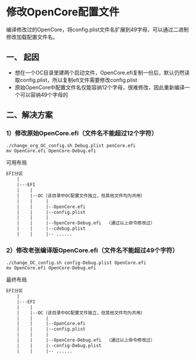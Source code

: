 # 修改OpenCore配置文件

编译修改过的OpenCore，将config.plist文件名扩展到49字母，可以通过二进制修改加载配置文件名。

## 一、 起因

- 想在一个OC目录里建两个启动文件，OpenCore.efi复制一份后，默认仍然读取config.plist，所以复制efi文件需要修改config.plist
- 原始OpenCore中配置文件名仅能容纳12个字母，很难修改，因此重新编译一个可以容纳49个字母的

## 二、解决方案

### 1）修改原始OpenCore.efi（文件名不能超过12个字符）

```shell
./change_org_OC_config.sh Debug.plist penCore.efi
mv OpenCore.efi OpenCore-Debug.efi
```

可用布局

```txt
EFI分区
    |
    |---EFI
    |    |
    |    |--OC（该目录中OC配置文件独立，但其他文件均为共用）
    |    |     |
    |    |     |--OpenCore.efi
    |    |     |--config.plist
    |    |     |
    |    |     |--OpenCore-Debug.efi  （通过以上命令修改过）
    |    |     |--cdebug.plist
    |    |     |-- ......
```

### 2）修改老张编译版OpenCore.efi（文件名不能超过49个字符）

```shell
./change_OC_config.sh config-Debug.plist OpenCore.efi
mv OpenCore.efi OpenCore-Debug.efi
```

最终布局

```txt
EFI分区
    |
    |---EFI
    |    |
    |    |--OC（该目录中OC配置文件独立，但其他文件均为共用）
    |    |     |
    |    |     |--OpenCore.efi
    |    |     |--config.plist
    |    |     |
    |    |     |--OpenCore-Debug.efi  （通过以上命令修改过）
    |    |     |--config-Debug.plist
    |    |     |-- ......
```



